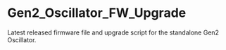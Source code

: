 # Gen2_Oscillator_FW_Upgrade
Latest released firmware file and upgrade script for the standalone Gen2 Oscillator.
